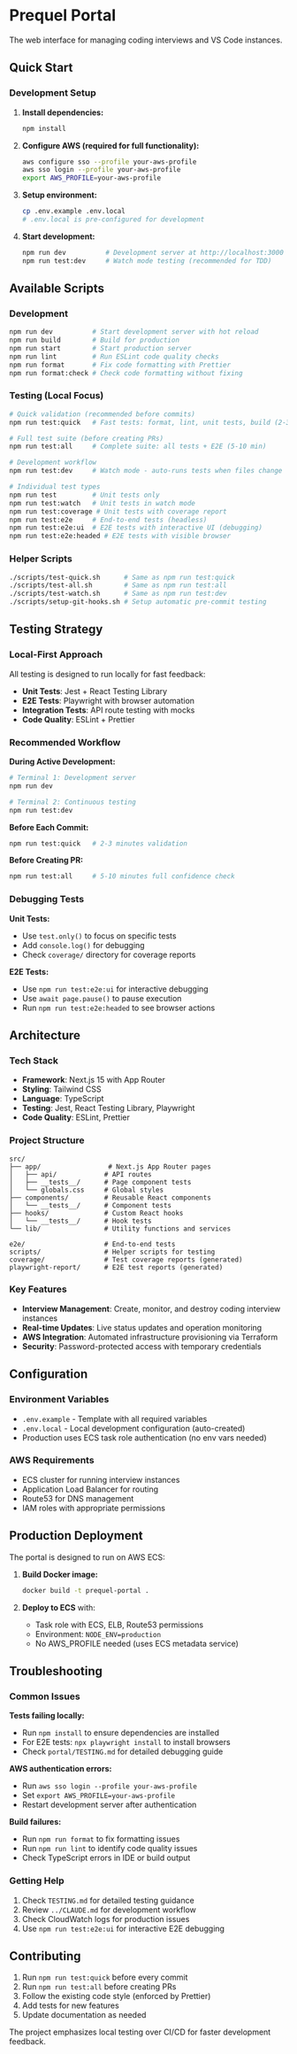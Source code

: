 # Prequel Portal

The web interface for managing coding interviews and VS Code instances.

## Quick Start

### Development Setup

1. **Install dependencies:**

   ```bash
   npm install
   ```

2. **Configure AWS (required for full functionality):**

   ```bash
   aws configure sso --profile your-aws-profile
   aws sso login --profile your-aws-profile
   export AWS_PROFILE=your-aws-profile
   ```

3. **Setup environment:**

   ```bash
   cp .env.example .env.local
   # .env.local is pre-configured for development
   ```

4. **Start development:**
   ```bash
   npm run dev          # Development server at http://localhost:3000
   npm run test:dev     # Watch mode testing (recommended for TDD)
   ```

## Available Scripts

### Development

```bash
npm run dev          # Start development server with hot reload
npm run build        # Build for production
npm run start        # Start production server
npm run lint         # Run ESLint code quality checks
npm run format       # Fix code formatting with Prettier
npm run format:check # Check code formatting without fixing
```

### Testing (Local Focus)

```bash
# Quick validation (recommended before commits)
npm run test:quick   # Fast tests: format, lint, unit tests, build (2-3 min)

# Full test suite (before creating PRs)
npm run test:all     # Complete suite: all tests + E2E (5-10 min)

# Development workflow
npm run test:dev     # Watch mode - auto-runs tests when files change

# Individual test types
npm run test         # Unit tests only
npm run test:watch   # Unit tests in watch mode
npm run test:coverage # Unit tests with coverage report
npm run test:e2e     # End-to-end tests (headless)
npm run test:e2e:ui  # E2E tests with interactive UI (debugging)
npm run test:e2e:headed # E2E tests with visible browser
```

### Helper Scripts

```bash
./scripts/test-quick.sh      # Same as npm run test:quick
./scripts/test-all.sh        # Same as npm run test:all
./scripts/test-watch.sh      # Same as npm run test:dev
./scripts/setup-git-hooks.sh # Setup automatic pre-commit testing
```

## Testing Strategy

### Local-First Approach

All testing is designed to run locally for fast feedback:

- **Unit Tests**: Jest + React Testing Library
- **E2E Tests**: Playwright with browser automation
- **Integration Tests**: API route testing with mocks
- **Code Quality**: ESLint + Prettier

### Recommended Workflow

**During Active Development:**

```bash
# Terminal 1: Development server
npm run dev

# Terminal 2: Continuous testing
npm run test:dev
```

**Before Each Commit:**

```bash
npm run test:quick   # 2-3 minutes validation
```

**Before Creating PR:**

```bash
npm run test:all     # 5-10 minutes full confidence check
```

### Debugging Tests

**Unit Tests:**

- Use `test.only()` to focus on specific tests
- Add `console.log()` for debugging
- Check `coverage/` directory for coverage reports

**E2E Tests:**

- Use `npm run test:e2e:ui` for interactive debugging
- Use `await page.pause()` to pause execution
- Run `npm run test:e2e:headed` to see browser actions

## Architecture

### Tech Stack

- **Framework**: Next.js 15 with App Router
- **Styling**: Tailwind CSS
- **Language**: TypeScript
- **Testing**: Jest, React Testing Library, Playwright
- **Code Quality**: ESLint, Prettier

### Project Structure

```
src/
├── app/                 # Next.js App Router pages
│   ├── api/            # API routes
│   ├── __tests__/      # Page component tests
│   └── globals.css     # Global styles
├── components/         # Reusable React components
│   └── __tests__/      # Component tests
├── hooks/              # Custom React hooks
│   └── __tests__/      # Hook tests
└── lib/                # Utility functions and services

e2e/                    # End-to-end tests
scripts/                # Helper scripts for testing
coverage/               # Test coverage reports (generated)
playwright-report/      # E2E test reports (generated)
```

### Key Features

- **Interview Management**: Create, monitor, and destroy coding interview instances
- **Real-time Updates**: Live status updates and operation monitoring
- **AWS Integration**: Automated infrastructure provisioning via Terraform
- **Security**: Password-protected access with temporary credentials

## Configuration

### Environment Variables

- `.env.example` - Template with all required variables
- `.env.local` - Local development configuration (auto-created)
- Production uses ECS task role authentication (no env vars needed)

### AWS Requirements

- ECS cluster for running interview instances
- Application Load Balancer for routing
- Route53 for DNS management
- IAM roles with appropriate permissions

## Production Deployment

The portal is designed to run on AWS ECS:

1. **Build Docker image:**

   ```bash
   docker build -t prequel-portal .
   ```

2. **Deploy to ECS** with:
   - Task role with ECS, ELB, Route53 permissions
   - Environment: `NODE_ENV=production`
   - No AWS_PROFILE needed (uses ECS metadata service)

## Troubleshooting

### Common Issues

**Tests failing locally:**

- Run `npm install` to ensure dependencies are installed
- For E2E tests: `npx playwright install` to install browsers
- Check `portal/TESTING.md` for detailed debugging guide

**AWS authentication errors:**

- Run `aws sso login --profile your-aws-profile`
- Set `export AWS_PROFILE=your-aws-profile`
- Restart development server after authentication

**Build failures:**

- Run `npm run format` to fix formatting issues
- Run `npm run lint` to identify code quality issues
- Check TypeScript errors in IDE or build output

### Getting Help

1. Check `TESTING.md` for detailed testing guidance
2. Review `../CLAUDE.md` for development workflow
3. Check CloudWatch logs for production issues
4. Use `npm run test:e2e:ui` for interactive E2E debugging

## Contributing

1. Run `npm run test:quick` before every commit
2. Run `npm run test:all` before creating PRs
3. Follow the existing code style (enforced by Prettier)
4. Add tests for new features
5. Update documentation as needed

The project emphasizes local testing over CI/CD for faster development feedback.
